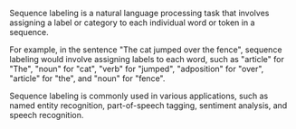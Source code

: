 Sequence labeling is a natural language processing task that involves assigning a label or category to each individual word or token in a sequence. 

For example, in the sentence "The cat jumped over the fence", sequence labeling would involve assigning labels to each word, such as "article" for "The", "noun" for "cat", "verb" for "jumped", "adposition" for "over", "article" for "the", and "noun" for "fence".

Sequence labeling is commonly used in various applications, such as named entity recognition, part-of-speech tagging, sentiment analysis, and speech recognition.